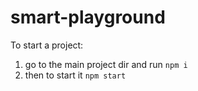 # smart-playground

To start a project:

1. go to the main project dir and run `npm i`
2. then to start it `npm start`

